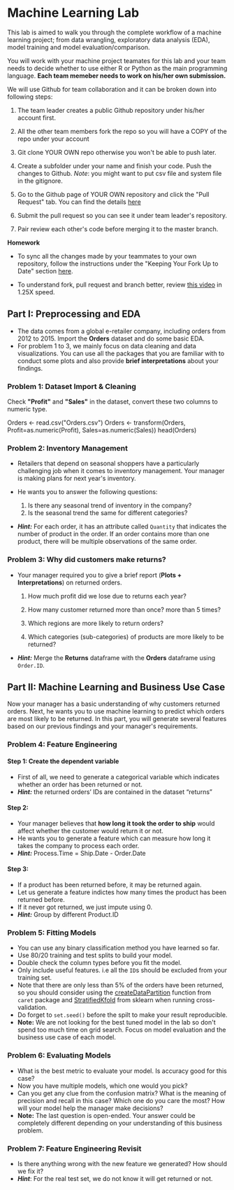 # Machine Learning Lab

This lab is aimed to walk you through the complete workflow of a machine learning project; from data wrangling, exploratory data analysis (EDA), model training and model evaluation/comparison. 

You will work with your machine project teamates for this lab and your team needs to decide whether to use either R or Python as the main programming language. **Each team memeber needs to work on his/her own submission.**

We will use Github for team collaboration and it can be broken down into following steps:

1. The team leader creates a public Github repository under his/her account first.

2. All the other team members fork the repo so you will have a COPY of the repo under your account

3. Git clone YOUR OWN repo otherwise you won't be able to push later.

4. Create a subfolder under your name and finish your code. Push the changes to Github. *Note*: you might want to put csv file and system file in the gitignore.

5. Go to the Github page of YOUR OWN repository and click the "Pull Request" tab. You can find the details [here](https://help.github.com/articles/creating-a-pull-request-from-a-fork/)

6. Submit the pull request so you can see it under team leader's repository.

7. Pair review each other's code before merging it to the master branch.


**Homework**

- To sync all the changes made by your teammates to your own repository, follow the instructions under the "Keeping Your Fork Up to Date" section [here](https://gist.github.com/Chaser324/ce0505fbed06b947d962).

- To understand fork, pull request and branch better, review [this video](https://youtu.be/_NrSWLQsDL4) in 1.25X speed.


## Part I: Preprocessing and EDA

- The data comes from a global e-retailer company, including orders from 2012 to 2015. Import the **Orders** dataset and do some basic EDA. 
- For problem 1 to 3, we mainly focus on data cleaning and data visualizations. You can use all the packages that you are familiar with to conduct some plots and also provide **brief interpretations** about your findings.

### Problem 1: Dataset Import & Cleaning
Check **"Profit"** and **"Sales"** in the dataset, convert these two columns to numeric type. 


Orders <- read.csv("Orders.csv")
Orders <- transform(Orders, Profit=as.numeric(Profit),
                    Sales=as.numeric(Sales))
head(Orders)

### Problem 2: Inventory Management
- Retailers that depend on seasonal shoppers have a particularly challenging job when it comes to inventory management. Your manager is making plans for next year's inventory.
- He wants you to answer the following questions:
    1. Is there any seasonal trend of inventory in the company?
    2. Is the seasonal trend the same for different categories?

- ***Hint:*** For each order, it has an attribute called `Quantity` that indicates the number of product in the order. If an order contains more than one product, there will be multiple observations of the same order.


### Problem 3: Why did customers make returns?
- Your manager required you to give a brief report (**Plots + Interpretations**) on returned orders.

	1. How much profit did we lose due to returns each year?


	2. How many customer returned more than once? more than 5 times?


	3. Which regions are more likely to return orders?


	4. Which categories (sub-categories) of products are more likely to be returned?

- ***Hint:*** Merge the **Returns** dataframe with the **Orders** dataframe using `Order.ID`.


## Part II: Machine Learning and Business Use Case

Now your manager has a basic understanding of why customers returned orders. Next, he wants you to use machine learning to predict which orders are most likely to be returned. In this part, you will generate several features based on our previous findings and your manager's requirements.

### Problem 4: Feature Engineering
#### Step 1: Create the dependent variable
- First of all, we need to generate a categorical variable which indicates whether an order has been returned or not.
- ***Hint:*** the returned orders’ IDs are contained in the dataset “returns”


#### Step 2:
- Your manager believes that **how long it took the order to ship** would affect whether the customer would return it or not. 
- He wants you to generate a feature which can measure how long it takes the company to process each order.
- ***Hint:*** Process.Time = Ship.Date - Order.Date


#### Step 3:

- If a product has been returned before, it may be returned again. 
- Let us generate a feature indictes how many times the product has been returned before.
- If it never got returned, we just impute using 0.
- ***Hint:*** Group by different Product.ID


### Problem 5: Fitting Models

- You can use any binary classification method you have learned so far.
- Use 80/20 training and test splits to build your model. 
- Double check the column types before you fit the model.
- Only include useful features. i.e all the `ID`s should be excluded from your training set.
- Note that there are only less than 5% of the orders have been returned, so you should consider using the [createDataPartition](https://www.rdocumentation.org/packages/caret/versions/6.0-80/topics/createDataPartition) function from `caret` package and [StratifiedKfold](http://scikit-learn.org/stable/modules/generated/sklearn.model_selection.StratifiedKFold.html#sklearn-model-selection-stratifiedkfold) from sklearn when running cross-validation.
- Do forget to `set.seed()` before the spilt to make your result reproducible.
- **Note:** We are not looking for the best tuned model in the lab so don't spend too much time on grid search. Focus on model evaluation and the business use case of each model.


### Problem 6: Evaluating Models
- What is the best metric to evaluate your model. Is accuracy good for this case?
- Now you have multiple models, which one would you pick? 
- Can you get any clue from the confusion matrix? What is the meaning of precision and recall in this case? Which one do you care the most? How will your model help the manager make decisions?
- **Note:** The last question is open-ended. Your answer could be completely different depending on your understanding of this business problem.

### Problem 7: Feature Engineering Revisit
- Is there anything wrong with the new feature we generated? How should we fix it?
- ***Hint***: For the real test set, we do not know it will get returned or not.
